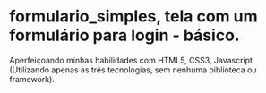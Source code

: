 # formulario_simples, tela com um formulário para login - básico.
 Aperfeiçoando minhas habilidades com HTML5, CSS3, Javascript (Utilizando apenas as três tecnologias, sem nenhuma biblioteca ou framework).
